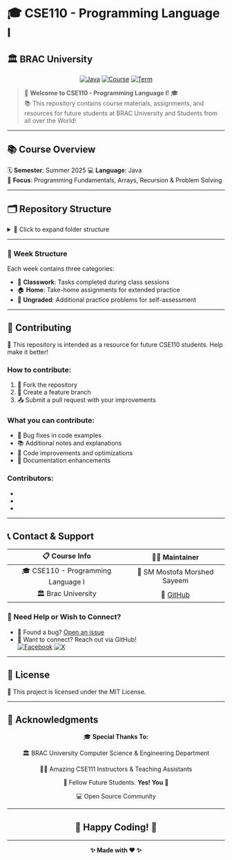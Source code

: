 # 🎓 CSE110 - Programming Language I
## 🏛️ BRAC University

<div align="center">

[![Java](https://img.shields.io/badge/Java-ED8B00?style=flat&logo=openjdk&logoColor=white)](https://www.oracle.com/java/)
[![Course](https://img.shields.io/badge/Course-CSE110-blue)](https://github.com/MostofaMorshedSayeem/CSE110)
[![Term](https://img.shields.io/badge/Term-Summer%202025-cyan)](https://github.com/MostofaMorshedSayeem/CSE110)

</div>

> 🌟 **Welcome to CSE110 - Programming Language I!** 🎓  
> 📚 This repository contains course materials, assignments, and resources for future students at BRAC University and Students from all over the World!  


---

## 📚 Course Overview

🗓️ **Semester**: Summer 2025
💻 **Language**: Java  
🎯 **Focus**: Programming Fundamentals, Arrays, Recursion & Problem Solving


---

## 🗂️ Repository Structure

<details>
<summary>📂 Click to expand folder structure</summary>

```
🏛️ CSE110/
├── 🧪 Lab/
│   ├── 📁 Week 1/   
│   ├── 📁 Week 2/   
│   ├── 📁 Week 3/
│   ├── 📁 Week 4/ 
│   ├── 📁 Week 5/    
│   ├── 📁 Week 6/    
│   └── 📁 Week 7/    
├── 📁 Notes/
└── 📄 README.md
```

</details>           


---

### 📂 Week Structure
Each week contains three categories:
- 🏫 **Classwork**: Tasks completed during class sessions
- 🏠 **Home**: Take-home assignments for extended practice  
- 📝 **Ungraded**: Additional practice problems for self-assessment


---

## 🤝 Contributing

🎯 This repository is intended as a resource for future CSE110 students. Help make it better! 

### How to contribute:
1. 🍴 Fork the repository
2. 🌿 Create a feature branch  
3. 📤 Submit a pull request with your improvements

### What you can contribute:
- 🐛 Bug fixes in code examples
- 📚 Additional notes and explanations
- 🔧 Code improvements and optimizations
- 📖 Documentation enhancements
  

### Contributors:
-
-
-

---

## 📞 Contact & Support

<div align="center">

| 📋 **Course Info** | 👨‍💻 **Maintainer** |
|:---:|:---:|
| 🎓 CSE110 - Programming Language I | 👤 SM Mostofa Morshed Sayeem |
| 🏛️ Brac University | 🔗 [GitHub](https://github.com/MostofaMorshedSayeem) |

</div>

### 💬 Need Help or Wish to Connect?
- 🐛 Found a bug? [Open an issue](https://github.com/MostofaMorshedSayeem/CSE110/issues)
- 📧 Want to connect? Reach out via GitHub!  
   [![Facebook](https://img.shields.io/badge/-Facebook-1877F2?style=flat&logo=facebook&logoColor=white)](https://www.facebook.com/smmmsmo)
   [![X](https://img.shields.io/badge/-X-000000?style=flat&logo=x&logoColor=white)](https://x.com/smmmsmo)
---

## 📄 License

📜 This project is licensed under the MIT License.

---

## 🙏 Acknowledgments

<div align="center">

🎓 **Special Thanks To:**

🏛️ BRAC University Computer Science & Engineering Department  

👨‍🏫 Amazing CSE111 Instructors & Teaching Assistants  

👥 Fellow Future Students. **Yes! You** 🫵

💻 Open Source Community  

</div>

---

<div align="center">

## 🎉 **Happy Coding!** 🚀

---

**✨ Made with ❤️  ✨**

</div>
